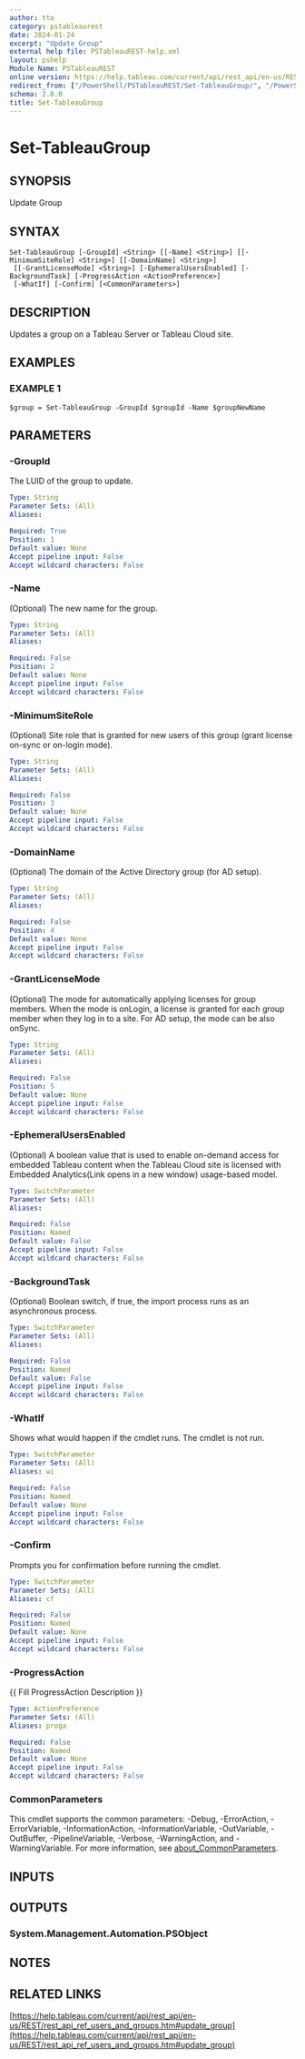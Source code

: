 ```yaml
---
author: tto
category: pstableaurest
date: 2024-01-24
excerpt: "Update Group"
external help file: PSTableauREST-help.xml
layout: pshelp
Module Name: PSTableauREST
online version: https://help.tableau.com/current/api/rest_api/en-us/REST/rest_api_ref_users_and_groups.htm#update_group
redirect_from: ["/PowerShell/PSTableauREST/Set-TableauGroup/", "/PowerShell/PSTableauREST/set-tableaugroup/", "/PowerShell/set-tableaugroup/"]
schema: 2.0.0
title: Set-TableauGroup
---
```


# Set-TableauGroup

## SYNOPSIS
Update Group

## SYNTAX

```
Set-TableauGroup [-GroupId] <String> [[-Name] <String>] [[-MinimumSiteRole] <String>] [[-DomainName] <String>]
 [[-GrantLicenseMode] <String>] [-EphemeralUsersEnabled] [-BackgroundTask] [-ProgressAction <ActionPreference>]
 [-WhatIf] [-Confirm] [<CommonParameters>]
```

## DESCRIPTION
Updates a group on a Tableau Server or Tableau Cloud site.

## EXAMPLES

### EXAMPLE 1
```
$group = Set-TableauGroup -GroupId $groupId -Name $groupNewName
```

## PARAMETERS

### -GroupId
The LUID of the group to update.

```yaml
Type: String
Parameter Sets: (All)
Aliases:

Required: True
Position: 1
Default value: None
Accept pipeline input: False
Accept wildcard characters: False
```

### -Name
(Optional) The new name for the group.

```yaml
Type: String
Parameter Sets: (All)
Aliases:

Required: False
Position: 2
Default value: None
Accept pipeline input: False
Accept wildcard characters: False
```

### -MinimumSiteRole
(Optional) Site role that is granted for new users of this group (grant license on-sync or on-login mode).

```yaml
Type: String
Parameter Sets: (All)
Aliases:

Required: False
Position: 3
Default value: None
Accept pipeline input: False
Accept wildcard characters: False
```

### -DomainName
(Optional) The domain of the Active Directory group (for AD setup).

```yaml
Type: String
Parameter Sets: (All)
Aliases:

Required: False
Position: 4
Default value: None
Accept pipeline input: False
Accept wildcard characters: False
```

### -GrantLicenseMode
(Optional) The mode for automatically applying licenses for group members.
When the mode is onLogin, a license is granted for each group member when they log in to a site.
For AD setup, the mode can be also onSync.

```yaml
Type: String
Parameter Sets: (All)
Aliases:

Required: False
Position: 5
Default value: None
Accept pipeline input: False
Accept wildcard characters: False
```

### -EphemeralUsersEnabled
(Optional) A boolean value that is used to enable on-demand access for embedded Tableau content when the
Tableau Cloud site is licensed with Embedded Analytics(Link opens in a new window) usage-based model.

```yaml
Type: SwitchParameter
Parameter Sets: (All)
Aliases:

Required: False
Position: Named
Default value: False
Accept pipeline input: False
Accept wildcard characters: False
```

### -BackgroundTask
(Optional) Boolean switch, if true, the import process runs as an asynchronous process.

```yaml
Type: SwitchParameter
Parameter Sets: (All)
Aliases:

Required: False
Position: Named
Default value: False
Accept pipeline input: False
Accept wildcard characters: False
```

### -WhatIf
Shows what would happen if the cmdlet runs.
The cmdlet is not run.

```yaml
Type: SwitchParameter
Parameter Sets: (All)
Aliases: wi

Required: False
Position: Named
Default value: None
Accept pipeline input: False
Accept wildcard characters: False
```

### -Confirm
Prompts you for confirmation before running the cmdlet.

```yaml
Type: SwitchParameter
Parameter Sets: (All)
Aliases: cf

Required: False
Position: Named
Default value: None
Accept pipeline input: False
Accept wildcard characters: False
```

### -ProgressAction
{{ Fill ProgressAction Description }}

```yaml
Type: ActionPreference
Parameter Sets: (All)
Aliases: proga

Required: False
Position: Named
Default value: None
Accept pipeline input: False
Accept wildcard characters: False
```

### CommonParameters
This cmdlet supports the common parameters: -Debug, -ErrorAction, -ErrorVariable, -InformationAction, -InformationVariable, -OutVariable, -OutBuffer, -PipelineVariable, -Verbose, -WarningAction, and -WarningVariable. For more information, see [about_CommonParameters](http://go.microsoft.com/fwlink/?LinkID=113216).

## INPUTS

## OUTPUTS

### System.Management.Automation.PSObject
## NOTES

## RELATED LINKS

[https://help.tableau.com/current/api/rest_api/en-us/REST/rest_api_ref_users_and_groups.htm#update_group](https://help.tableau.com/current/api/rest_api/en-us/REST/rest_api_ref_users_and_groups.htm#update_group)

